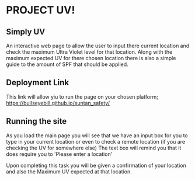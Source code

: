 #   PROJECT UV!

## Simply UV
An interactive web page to allow the user to input there current location and check the maximum Ultra Violet level for that location.
Along with the maximum expected UV for there chosen location there is also a simple guide to the amount of SPF that should be applied.

## Deployment Link

This link will allow yiu to run the page on your chosen platform;
https://bullseyebill.github.io/suntan_safety/

## Running the site

As you load the main page you will see that we have an input box for you to type in your current location or even to check a remote location
(if you are checking  the UV for somewhere else)
The text box will remind you that it does require you to 'Please enter a location'

Upon completing this task you will be given a confirmation of your location and also the Maximum UV expected at that location.



     
     
     
     
    